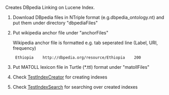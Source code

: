 Creates DBpedia Linking  on Lucene Index.

1) Download DBpedia files  in NTriple format (e.g.dbpedia_ontology.nt) and put them under directory "dbpediaFiles"

2) Put wikipedia anchor file under "anchorFiles"

	Wikipedia anchor file is formatted e.g. tab seperated line (Label, URI, frequency)

		Ethiopia	http://dbpedia.org/resource/Ethiopia	200
3) Put MATOLL lexicon file in Turtle (*.ttl) format under "matollFiles"

4) Check  <a href="https://github.com/ag-sc/DBpediaLinking/blob/master/src/main/java/test/TestIndexCreator.java">TestIndexCreator</a> for creating indexes

4) Check  <a href="https://github.com/ag-sc/DBpediaLinking/tree/master/src/main/java/test/TestIndexSearch">TestIndexSearch</a> for searching over created indexes
